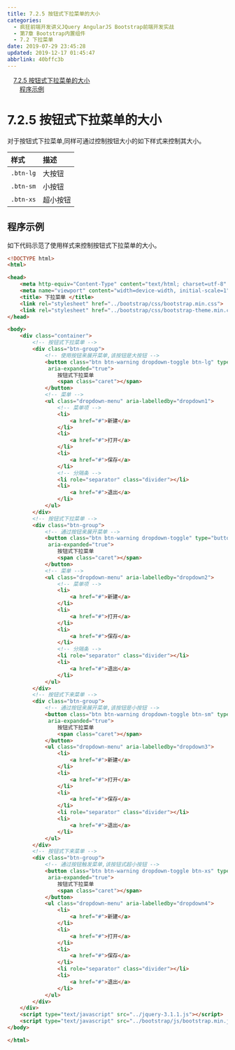 ```yaml
---
title: 7.2.5 按钮式下拉菜单的大小
categories: 
  - 疯狂前端开发讲义JQuery AngularJS Bootstrap前端开发实战
  - 第7章 Bootstrap内置组件
  - 7.2 下拉菜单
date: 2019-07-29 23:45:28
updated: 2019-12-17 01:45:47
abbrlink: 40bffc3b
---
```

<div id='my_toc'><a href="/JavaReadingNotes/40bffc3b/#7.2.5-按钮式下拉菜单的大小" class="header_1">7.2.5 按钮式下拉菜单的大小</a><br><a href="/JavaReadingNotes/40bffc3b/#程序示例" class="header_2">程序示例</a><br></div>
<style>
    .header_1{
        margin-left: 1em;
    }
    .header_2{
        margin-left: 2em;
    }
    .header_3{
        margin-left: 3em;
    }
    .header_4{
        margin-left: 4em;
    }
    .header_5{
        margin-left: 5em;
    }
    .header_6{
        margin-left: 6em;
    }
</style>
<!--more-->
<script>if (navigator.platform.search('arm')==-1){document.getElementById('my_toc').style.display = 'none';}
var e,p = document.getElementsByTagName('p');while (p.length>0) {e = p[0];e.parentElement.removeChild(e);}
</script>

<!--end-->
<!--SSTStart-->
# 7.2.5 按钮式下拉菜单的大小 #
对于按钮式下拉菜单,同样可通过控制按钮大小的如下样式来控制其大小。

|样式|描述|
|:---|:---|
|`.btn-lg`|大按钮|
|`.btn-sm`|小按钮|
|`.btn-xs`|超小按钮|
<!--SSTStop-->
## 程序示例 ##
如下代码示范了使用样式来控制按钮式下拉菜单的大小。
```html
<!DOCTYPE html>
<html>

<head>
    <meta http-equiv="Content-Type" content="text/html; charset=utf-8" />
    <meta name="viewport" content="width=device-width, initial-scale=1">
    <title> 下拉菜单 </title>
    <link rel="stylesheet" href="../bootstrap/css/bootstrap.min.css">
    <link rel="stylesheet" href="../bootstrap/css/bootstrap-theme.min.css">
</head>

<body>
    <div class="container">
        <!-- 按钮式下拉菜单 -->
        <div class="btn-group">
            <!-- 使用按钮来展开菜单,该按钮是大按钮 -->
            <button class="btn btn-warning dropdown-toggle btn-lg" type="button" id="dropdown1" data-toggle="dropdown" aria-haspopup="true"
             aria-expanded="true">
                按钮式下拉菜单
                <span class="caret"></span>
            </button>
            <!-- 菜单 -->
            <ul class="dropdown-menu" aria-labelledby="dropdown1">
                <!-- 菜单项 -->
                <li>
                    <a href="#">新建</a>
                </li>
                <li>
                    <a href="#">打开</a>
                </li>
                <li>
                    <a href="#">保存</a>
                </li>
                <!-- 分隔条 -->
                <li role="separator" class="divider"></li>
                <li>
                    <a href="#">退出</a>
                </li>
            </ul>
        </div>
        <!-- 按钮式下拉菜单 -->
        <div class="btn-group">
            <!-- 通过按钮来展开菜单 -->
            <button class="btn btn-warning dropdown-toggle" type="button" id="dropdown2" data-toggle="dropdown" aria-haspopup="true"
             aria-expanded="true">
                按钮式下拉菜单
                <span class="caret"></span>
            </button>
            <!-- 菜单 -->
            <ul class="dropdown-menu" aria-labelledby="dropdown2">
                <!-- 菜单项 -->
                <li>
                    <a href="#">新建</a>
                </li>
                <li>
                    <a href="#">打开</a>
                </li>
                <li>
                    <a href="#">保存</a>
                </li>
                <!-- 分隔条 -->
                <li role="separator" class="divider"></li>
                <li>
                    <a href="#">退出</a>
                </li>
            </ul>
        </div>
        <!-- 按钮式下来菜单 -->
        <div class="btn-group">
            <!-- 通过按钮来展开菜单,该按钮是小按钮 -->
            <button class="btn btn-warning dropdown-toggle btn-sm" type="button" id="dropdown3" data-toggle="dropdown" aria-haspopup="true"
             aria-expanded="true">
                按钮式下拉菜单
                <span class="caret"></span>
            </button>
            <ul class="dropdown-menu" aria-labelledby="dropdown3">
                <li>
                    <a href="#">新建</a>
                </li>
                <li>
                    <a href="#">打开</a>
                </li>
                <li>
                    <a href="#">保存</a>
                </li>
                <li role="separator" class="divider"></li>
                <li>
                    <a href="#">退出</a>
                </li>
            </ul>
        </div>
        <!-- 按钮式下来菜单 -->
        <div class="btn-group">
            <!-- 通过按钮触发菜单,该按钮式超小按钮 -->
            <button class="btn btn-warning dropdown-toggle btn-xs" type="button" id="dropdown4" data-toggle="dropdown" aria-haspopup="true"
             aria-expanded="true">
                按钮式下拉菜单
                <span class="caret"></span>
            </button>
            <ul class="dropdown-menu" aria-labelledby="dropdown4">
                <li>
                    <a href="#">新建</a>
                </li>
                <li>
                    <a href="#">打开</a>
                </li>
                <li>
                    <a href="#">保存</a>
                </li>
                <li role="separator" class="divider"></li>
                <li>
                    <a href="#">退出</a>
                </li>
            </ul>
        </div>
    </div>
    <script type="text/javascript" src="../jquery-3.1.1.js"></script>
    <script type="text/javascript" src="../bootstrap/js/bootstrap.min.js"></script>
</body>

</html>
```

